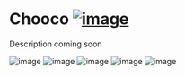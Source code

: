 # Chooco [![image](https://img.shields.io/badge/click_to_demo-blue)](https://chooco.netlify.app/)
<!-- [![Netlify Status](https://api.netlify.com/api/v1/badges/1c2bfc8f-b78b-4b37-8cfd-5807c1eaeadc/deploy-status)](https://app.netlify.com/sites/dorobinski/deploys) -->

Description coming soon

![image](https://img.shields.io/badge/Gulp-%23CF4647.svg?style=for-the-badge&logo=gulp&logoColor=white&style=flat)
![image](https://img.shields.io/badge/Sass-CC6699?style=for-the-badge&logo=sass&logoColor=white&style=flat)
![image](https://img.shields.io/badge/stylelint-000?style=for-the-badge&logo=stylelint&logoColor=white&style=flat)
![image](https://img.shields.io/badge/prettier-1A2C34?style=for-the-badge&logo=prettier&logoColor=F7BA3E&style=flat)
![image](https://img.shields.io/badge/eslint-3A33D1?style=for-the-badge&logo=eslint&logoColor=white&style=flat)
